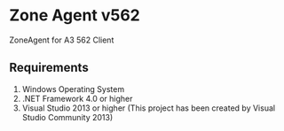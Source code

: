 Zone Agent v562
=============
ZoneAgent for A3 562 Client

Requirements
------------
1. Windows Operating System
2. .NET Framework 4.0 or higher
3. Visual Studio 2013 or higher (This project has been created by Visual Studio Community 2013)
